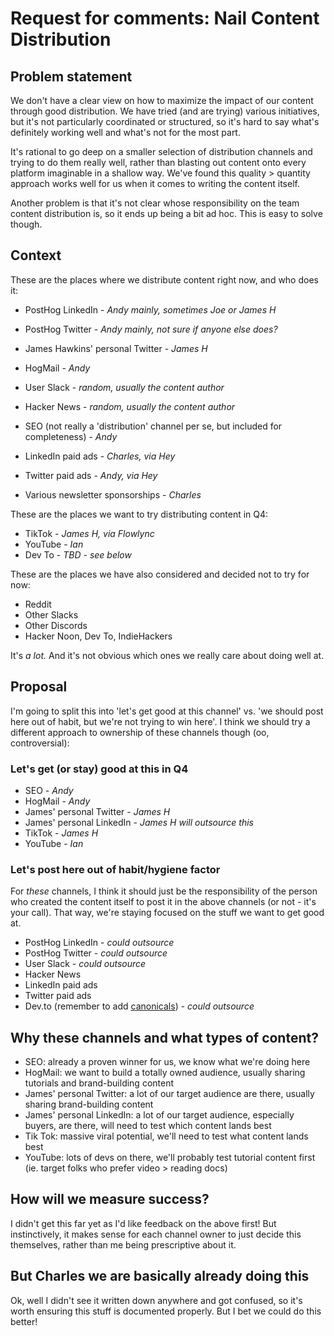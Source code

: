 # Request for comments: Nail Content Distribution

## Problem statement

We don't have a clear view on how to maximize the impact of our content through good distribution. We have tried (and are trying) various initiatives, but it's not particularly coordinated or structured, so it's hard to say what's definitely working well and what's not for the most part. 

It's rational to go deep on a smaller selection of distribution channels and trying to do them really well, rather than blasting out content onto every platform imaginable in a shallow way. We've found this quality > quantity approach works well for us when it comes to writing the content itself. 

Another problem is that it's not clear whose responsibility on the team content distribution is, so it ends up being a bit ad hoc. This is easy to solve though. 

## Context

These are the places where we distribute content right now, and who does it:

- PostHog LinkedIn - _Andy mainly, sometimes Joe or James H_
- PostHog Twitter - _Andy mainly, not sure if anyone else does?_
- James Hawkins' personal Twitter - _James H_
- HogMail - _Andy_
- User Slack - _random, usually the content author_
- Hacker News - _random, usually the content author_
- SEO (not really a 'distribution' channel per se, but included for completeness) - _Andy_

- LinkedIn paid ads - _Charles, via Hey_
- Twitter paid ads - _Andy, via Hey_
- Various newsletter sponsorships - _Charles_

These are the places we want to try distributing content in Q4:

- TikTok - _James H, via Flowlync_
- YouTube - _Ian_
- Dev To - _TBD - see below_

These are the places we have also considered and decided not to try for now:

- Reddit
- Other Slacks
- Other Discords
- Hacker Noon, Dev To, IndieHackers

It's _a lot._ And it's not obvious which ones we really care about doing well at. 

## Proposal

I'm going to split this into 'let's get good at this channel' vs. 'we should post here out of habit, but we're not trying to win here'. I think we should try a different approach to ownership of these channels though (oo, controversial):

### Let's get (or stay) good at this in Q4

- SEO - _Andy_
- HogMail - _Andy_
- James' personal Twitter - _James H_
- James' personal LinkedIn - _James H will outsource this_
- TikTok - _James H_
- YouTube - _Ian_

### Let's post here out of habit/hygiene factor

For _these_ channels, I think it should just be the responsibility of the person who created the content itself to post it in the above channels (or not - it's your call). That way, we're staying focused on the stuff we want to get good at.

- PostHog LinkedIn - _could outsource_
- PostHog Twitter - _could outsource_
- User Slack - _could outsource_
- Hacker News
- LinkedIn paid ads
- Twitter paid ads
- Dev.to (remember to add [canonicals](https://dev.to/michaelburrows/comment/125j0)) - _could outsource_

## Why these channels and what types of content?

- SEO: already a proven winner for us, we know what we're doing here
- HogMail: we want to build a totally owned audience, usually sharing tutorials and brand-building content
- James' personal Twitter: a lot of our target audience are there, usually sharing brand-building content
- James' personal LinkedIn: a lot of our target audience, especially buyers, are there, will need to test which content lands best
- Tik Tok: massive viral potential, we'll need to test what content lands best
- YouTube: lots of devs on there, we'll probably test tutorial content first (ie. target folks who prefer video > reading docs)

## How will we measure success?

I didn't get this far yet as I'd like feedback on the above first! But instinctively, it makes sense for each channel owner to just decide this themselves, rather than me being prescriptive about it. 

## But Charles we are basically already doing this

Ok, well I didn't see it written down anywhere and got confused, so it's worth ensuring this stuff is documented properly. But I bet we could do this better!
